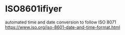 # ISO8601ifiyer
automated time and date conversion to follow ISO 8071 \
https://www.iso.org/iso-8601-date-and-time-format.html
